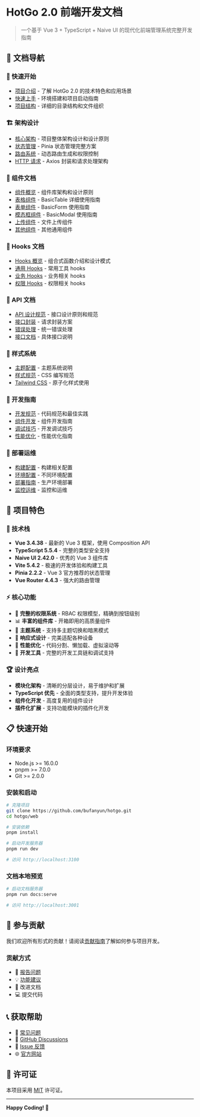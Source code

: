 # HotGo 2.0 前端开发文档

> 一个基于 Vue 3 + TypeScript + Naive UI 的现代化前端管理系统完整开发指南

## 📖 文档导航

### 🚀 快速开始
- [项目介绍](guide/introduction.md) - 了解 HotGo 2.0 的技术特色和应用场景
- [快速上手](guide/getting-started.md) - 环境搭建和项目启动指南
- [项目结构](guide/project-structure.md) - 详细的目录结构和文件组织

### 🏗️ 架构设计
- [核心架构](architecture/core.md) - 项目整体架构设计和设计原则
- [状态管理](architecture/state-management.md) - Pinia 状态管理完整方案
- [路由系统](architecture/routing.md) - 动态路由生成和权限控制
- [HTTP 请求](architecture/http.md) - Axios 封装和请求处理架构

### 🧩 组件文档
- [组件概览](components/overview.md) - 组件库架构和设计原则
- [表格组件](components/table.md) - BasicTable 详细使用指南
- [表单组件](components/form.md) - BasicForm 使用指南
- [模态框组件](components/modal.md) - BasicModal 使用指南
- [上传组件](components/upload.md) - 文件上传组件
- [其他组件](components/others.md) - 其他通用组件

### 🎣 Hooks 文档
- [Hooks 概览](hooks/overview.md) - 组合式函数介绍和设计模式
- [通用 Hooks](hooks/common.md) - 常用工具 hooks
- [业务 Hooks](hooks/business.md) - 业务相关 hooks
- [权限 Hooks](hooks/permission.md) - 权限相关 hooks

### 📡 API 文档
- [API 设计规范](api/design.md) - 接口设计原则和规范
- [接口封装](api/encapsulation.md) - 请求封装方案
- [错误处理](api/error-handling.md) - 统一错误处理
- [接口文档](api/endpoints.md) - 具体接口说明

### 🎨 样式系统
- [主题配置](styles/theme.md) - 主题系统说明
- [样式规范](styles/guidelines.md) - CSS 编写规范
- [Tailwind CSS](styles/tailwind.md) - 原子化样式使用

### 🔧 开发指南
- [开发规范](development/standards.md) - 代码规范和最佳实践
- [组件开发](development/component-development.md) - 组件开发指南
- [调试技巧](development/debugging.md) - 开发调试技巧
- [性能优化](development/performance.md) - 性能优化指南

### 🚀 部署运维
- [构建配置](deployment/build.md) - 构建相关配置
- [环境配置](deployment/environment.md) - 不同环境配置
- [部署指南](deployment/deployment.md) - 生产环境部署
- [监控运维](deployment/monitoring.md) - 监控和运维

## 🌟 项目特色

### 💎 技术栈
- **Vue 3.4.38** - 最新的 Vue 3 框架，使用 Composition API
- **TypeScript 5.5.4** - 完整的类型安全支持
- **Naive UI 2.42.0** - 优秀的 Vue 3 组件库
- **Vite 5.4.2** - 极速的开发体验和构建工具
- **Pinia 2.2.2** - Vue 3 官方推荐的状态管理
- **Vue Router 4.4.3** - 强大的路由管理

### ⚡ 核心功能
- 🔐 **完整的权限系统** - RBAC 权限模型，精确到按钮级别
- 📊 **丰富的组件库** - 开箱即用的高质量组件
- 🎨 **主题系统** - 支持多主题切换和暗黑模式
- 📱 **响应式设计** - 完美适配各种设备
- 🚀 **性能优化** - 代码分割、懒加载、虚拟滚动等
- 🔧 **开发工具** - 完整的开发工具链和调试支持

### 🏆 设计亮点
- **模块化架构** - 清晰的分层设计，易于维护和扩展
- **TypeScript 优先** - 全面的类型支持，提升开发体验
- **组件化开发** - 高度复用的组件设计
- **插件化扩展** - 支持功能模块的插件化开发

## 📋 快速开始

### 环境要求
- Node.js >= 16.0.0
- pnpm >= 7.0.0
- Git >= 2.0.0

### 安装和启动

```bash
# 克隆项目
git clone https://github.com/bufanyun/hotgo.git
cd hotgo/web

# 安装依赖
pnpm install

# 启动开发服务器
pnpm run dev

# 访问 http://localhost:3100
```

### 文档本地预览

```bash
# 启动文档服务器
pnpm run docs:serve

# 访问 http://localhost:3001
```

## 🤝 参与贡献

我们欢迎所有形式的贡献！请阅读[贡献指南](contributing.md)了解如何参与项目开发。

### 贡献方式
- 🐛 [报告问题](https://github.com/bufanyun/hotgo/issues)
- 💡 [功能建议](https://github.com/bufanyun/hotgo/issues)
- 📝 改进文档
- 💻 提交代码

## 📞 获取帮助

- 📖 [常见问题](faq.md)
- 💬 [GitHub Discussions](https://github.com/bufanyun/hotgo/discussions)
- 🐛 [Issue 反馈](https://github.com/bufanyun/hotgo/issues)
- 🌐 [官方网站](https://hotgo.facms.cn)

## 📄 许可证

本项目采用 [MIT](https://github.com/bufanyun/hotgo/blob/main/LICENSE) 许可证。

---

**Happy Coding! 🎉**